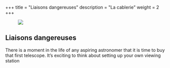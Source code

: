 +++
title =  "Liaisons dangereuses"
description = "La cablerie"
weight = 2
+++

<figure>
<img src="img/flex-photo.png">
</figure>

## Liaisons dangereuses

There is a moment in the life of any aspiring astronomer that it is time to buy that first telescope. It’s exciting to think about setting up your own viewing station
